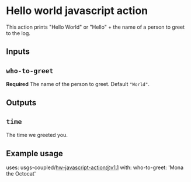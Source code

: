# Hello world javascript action

This action prints "Hello World" or "Hello" + the name of a person to greet to the log.

## Inputs

## `who-to-greet`

**Required** The name of the person to greet. Default `"World"`.

## Outputs

## `time`

The time we greeted you.

## Example usage

uses: usgs-coupled/hw-javascript-action@v1.1
with:
  who-to-greet: 'Mona the Octocat'
